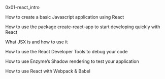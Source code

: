0x01-react_intro

<p>How to create a basic Javascript application using React</p>
<p>How to use the package create-react-app to start developing quickly with React</p>
<p>What JSX is and how to use it</p>
<p>How to use the React Developer Tools to debug your code</p>
<p>How to use Enzyme’s Shadow rendering to test your application</p>
<p>How to use React with Webpack & Babel</p>
